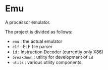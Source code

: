 # Emu
A processor emulator.

The project is divided as follows:
- `emu` : the actual emulator
- `elf` : ELF file parser
- `id` : Instruction Decoder (currently only X86)
- `breakdown` : utility for development of `id`
- `utils` : various utility components

